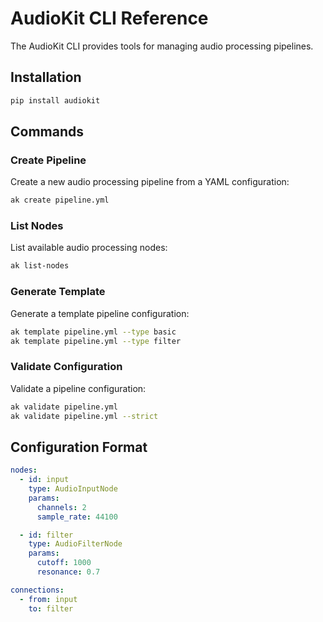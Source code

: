 # AudioKit CLI Reference

The AudioKit CLI provides tools for managing audio processing pipelines.

## Installation

```bash
pip install audiokit
```

## Commands

### Create Pipeline

Create a new audio processing pipeline from a YAML configuration:

```bash
ak create pipeline.yml
```

### List Nodes

List available audio processing nodes:

```bash
ak list-nodes
```

### Generate Template

Generate a template pipeline configuration:

```bash
ak template pipeline.yml --type basic
ak template pipeline.yml --type filter
```

### Validate Configuration

Validate a pipeline configuration:

```bash
ak validate pipeline.yml
ak validate pipeline.yml --strict
```

## Configuration Format

```yaml
nodes:
  - id: input
    type: AudioInputNode
    params:
      channels: 2
      sample_rate: 44100

  - id: filter
    type: AudioFilterNode
    params:
      cutoff: 1000
      resonance: 0.7

connections:
  - from: input
    to: filter
``` 